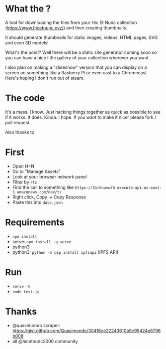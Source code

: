 # What the  ?

A tool for downloading the files from your Hic Et Nunc collection (https://www.hicetnunc.xyz/) and then creating thumbnails.

It should generate thumbnails for static images, videos, HTML pages, SVG and even 3D models!

What's the point? Well there will be a static site generator coming soon so you can have a nice little gallery of your collection wherever you want.

I also plan on making a "slideshow" version that you can display on a screen on something like a Rasberry Pi or even cast to a Chromecast. Here's hoping I don't run out of steam.

# The code

It's a mess. I know. Just hacking things together as quick as possible to see if it works. It does. Kinda. I hope. If you want to make it nicer please fork / pull request.

Also thanks to 

# First

- Open H=N
- Go to "Manage Assets"
- Look at your browser network panel
- Filter by `/tz`
- Find the call to something like `https://51rknuvw76.execute-api.us-east-1.amazonaws.com/dev/tz`
- Right click, Copy -> Copy Response
- Paste this into `data.json`

# Requirements

- `npm install`
- serve: `npm install -g serve`
- python3
- python3: `python -m pip install ipfsapi` (IPFS API)

# Run

- `serve -C`
- `node test.js`

# Thanks

- @quasimondo scraper: https://gist.github.com/Quasimondo/30416ce22243610a9c95424e8796b008
- all @hicetnunc2000 community